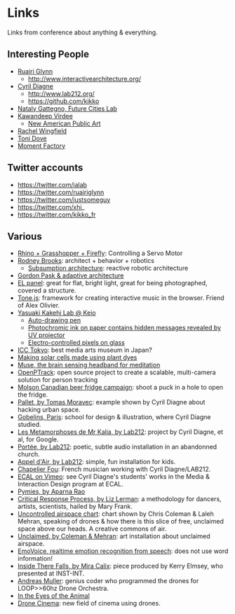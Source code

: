 # Links

Links from conference about anything & everything.

## Interesting People

  - [Ruairi Glynn](http://www.ruairiglynn.co.uk/)
    - http://www.interactivearchitecture.org/
  - [Cyril Diagne](http://cyrildiagne.com/)
    - http://www.lab212.org/
    - https://github.com/kikko
  - [Nataly Gattegno, Future Cities Lab](http://www.future-cities-lab.net/)
  - [Kawandeep Virdee](http://whichlight.com/)
    - [New American Public Art](http://www.newamericanpublicart.com/)
  - [Rachel Wingfield](http://loop.ph/)
  - [Toni Dove](http://tonidove.com/)
  - [Moment Factory](http://www.momentfactory.com/en)

## Twitter accounts

  - https://twitter.com/ialab
  - https://twitter.com/ruairiglynn
  - https://twitter.com/justsomeguy
  - https://twitter.com/xhi_
  - https://twitter.com/kikko_fr

## Various

  - [Rhino + Grasshopper + Firefly](https://vimeo.com/56024820): Controlling a Servo Motor
  - [Rodney Brooks](https://en.wikipedia.org/wiki/Rodney_Brooks): architect + behavior + robotics
    - [Subsumption architecture](https://en.wikipedia.org/wiki/Subsumption_architecture): reactive robotic architecture
  - [Gordon Pask & adaptive architecture](http://www.haque.co.uk/papers/architectural_relevance_of_gordon_pask.pdf)
  - [EL panel](https://www.adafruit.com/products/625): great for flat, bright light, great for being photographed, covered a structure.
  - [Tone.js](https://github.com/Tonejs/Tone.js): framework for creating interactive music in the browser. Friend of Alex Olivier.
  - [Yasuaki Kakehi Lab @ Keio](http://www.xlab.sfc.keio.ac.jp/)
    - [Auto-drawing pen](http://www.xlab.sfc.keio.ac.jp/?works=depend)
    - [Photochromic ink on paper contains hidden messages revealed by UV projector](http://nae-lab.org/~hashida/pSculpture.html)
    - [Electro-controlled pixels on glass](https://vimeo.com/124540477)
  - [ICC Tokyo](http://www.ntticc.or.jp/index_e.html): best media arts museum in Japan?
  - [Making solar cells made using plant dyes](http://loop.ph/portfolio/zkm-solar-jam/)
  - [Muse, the brain sensing headband for meditation](http://inst-int.com/speaker/rachel-wingfield/)
  - [OpenPTrack](http://openptrack.org/): open source project to create a scalable, multi-camera solution for person tracking
  - [Molson Canadian beer fridge campaign](https://www.youtube.com/watch?v=QSiu0giSKOY): shoot a puck in a hole to open the fridge.
  - [Pallet, by Tomas Moravec](https://vimeo.com/86508660): example shown by Cyril Diagne about hacking urban space.
  - [Gobelins, Paris](http://www.gobelins.fr/): school for design & illustration, where Cyril Diagne studied.
  - [Les Metamorphoses de Mr Kalia, by Lab212](http://www.lab212.org/projects/les-metamorphoses-de-mr-kalia): project by Cyril Diagne, et al, for Google.
  - [Portée, by Lab212](http://cyrildiagne.com/portee): poetic, subtle audio installation in an abandonned church.
  - [Appel d'Air, by Lab212](http://www.lab212.org/projects/appel-d-air): simple, fun installation for kids.
  - [Chapelier Fou](https://soundcloud.com/chapelierfou): French musician working with Cyril Diagne/LAB212.
  - [ECAL on Vimeo](https://vimeo.com/ecal/videos): see Cyril Diagne's students' works in the Media & Interaction Design program at ECAL.
  - [Pymies, by Aparna Rao](http://www.porsandrao.com/work/?workid=21)
  - [Critical Response Process, by Liz Lerman](http://www.lizlerman.com/crpLL.html): a methodology for dancers, artists, scientists, hailed by Mary Frank.
  - [Uncontrolled airspace chart](http://droneanalyst.com/wp-content/uploads/2014/03/drones_area.png): chart shown by Chris Coleman & Laleh Mehran, speaking of drones & how there is this slice of free, unclaimed space above our heads. A creative commons of air.
  - [Unclaimed, by Coleman & Mehran](http://lalehmehran.com/following/lalehmehran.com/Unclaimed): art installation about unclaimed airspace.
  - [EmoVoice, realtime emotion recognition from speech](http://www.informatik.uni-augsburg.de/de/lehrstuehle/hcm/projects/tools/emovoice/#download): does not use word information!
  - [Inside There Falls, by Mira Calix](https://vimeo.com/119774169): piece produced by Kerry Elmsey, who presented at INST-INT.
  - [Andreas Muller](https://twitter.com/nanikawa): genius coder who programmed the drones for LOOP>>60hz Drone Orchestra.
  - [In the Eyes of the Animal](http://www.creativeapplications.net/maxmsp/in-the-eyes-of-the-animal-mlf-virtualise-a-forest-through-the-eyes-of-its-creatures/)
  - [Drone Cinema](https://vimeo.com/136840979): new field of cinema using drones.
